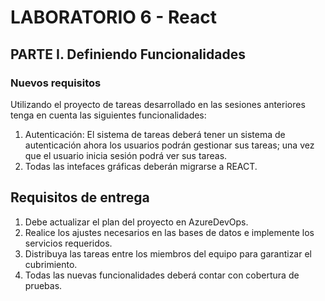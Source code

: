 # LABORATORIO 6 - React

## PARTE I. Definiendo Funcionalidades
### Nuevos requisitos
Utilizando el proyecto de tareas desarrollado en las sesiones anteriores tenga en cuenta las siguientes funcionalidades:
1) Autenticación: El sistema de tareas deberá tener un sistema de autenticación ahora los usuarios podrán gestionar sus tareas; una vez que el usuario inicia sesión podrá ver sus tareas.
2) Todas las intefaces gráficas deberán migrarse a REACT.

## Requisitos de entrega
1) Debe actualizar el plan del proyecto en AzureDevOps.
2) Realice los ajustes necesarios en las bases de datos e implemente los servicios requeridos.
3) Distribuya las tareas entre los miembros del equipo para garantizar el cubrimiento.
4) Todas las nuevas funcionalidades deberá contar con cobertura de pruebas.
